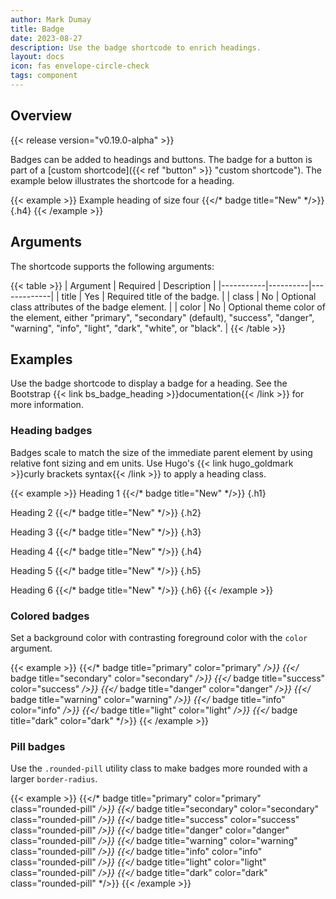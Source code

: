 ```yaml
---
author: Mark Dumay
title: Badge
date: 2023-08-27
description: Use the badge shortcode to enrich headings.
layout: docs
icon: fas envelope-circle-check
tags: component
---
```


## Overview

{{< release version="v0.19.0-alpha" >}}

Badges can be added to headings and buttons. The badge for a button is part of a [custom shortcode]({{< ref "button" >}} "custom shortcode"). The example below illustrates the shortcode for a heading.

<!-- markdownlint-disable MD037 -->
{{< example >}}
Example heading of size four {{</* badge title="New" */>}}
{.h4}
{{< /example >}}
<!-- markdownlint-enable MD037 -->

## Arguments

The shortcode supports the following arguments:

<!-- markdownlint-disable MD037 -->
{{< table >}}
| Argument  | Required | Description |
|-----------|----------|-------------|
| title     | Yes | Required title of the badge. |
| class     | No  | Optional class attributes of the badge element. |
| color     | No  | Optional theme color of the element, either "primary", "secondary" (default), "success", "danger", "warning", "info", "light", "dark", "white", or "black". |
{{< /table >}}
<!-- markdownlint-enable MD037 -->

## Examples

Use the badge shortcode to display a badge for a heading. See the Bootstrap {{< link bs_badge_heading >}}documentation{{< /link >}} for more information.

### Heading badges

Badges scale to match the size of the immediate parent element by using relative font sizing and em units. Use Hugo's {{< link hugo_goldmark >}}curly brackets syntax{{< /link >}} to apply a heading class.

<!-- markdownlint-disable MD037 -->
{{< example >}}
Heading 1 {{</* badge title="New" */>}}
{.h1}

Heading 2 {{</* badge title="New" */>}}
{.h2}

Heading 3 {{</* badge title="New" */>}}
{.h3}

Heading 4 {{</* badge title="New" */>}}
{.h4}

Heading 5 {{</* badge title="New" */>}}
{.h5}

Heading 6 {{</* badge title="New" */>}}
{.h6}
{{< /example >}}
<!-- markdownlint-enable MD037 -->

### Colored badges

Set a background color with contrasting foreground color with the `color` argument.

<!-- markdownlint-disable MD037 -->
{{< example >}}
{{</* badge title="primary" color="primary" */>}}
{{</* badge title="secondary" color="secondary" */>}}
{{</* badge title="success" color="success" */>}}
{{</* badge title="danger" color="danger" */>}}
{{</* badge title="warning" color="warning" */>}}
{{</* badge title="info" color="info" */>}}
{{</* badge title="light" color="light" */>}}
{{</* badge title="dark" color="dark" */>}}
{{< /example >}}
<!-- markdownlint-enable MD037 -->

### Pill badges

Use the `.rounded-pill` utility class to make badges more rounded with a larger `border-radius`.

<!-- markdownlint-disable MD037 -->
{{< example >}}
{{</* badge title="primary" color="primary" class="rounded-pill" */>}}
{{</* badge title="secondary" color="secondary" class="rounded-pill" */>}}
{{</* badge title="success" color="success" class="rounded-pill" */>}}
{{</* badge title="danger" color="danger" class="rounded-pill" */>}}
{{</* badge title="warning" color="warning" class="rounded-pill" */>}}
{{</* badge title="info" color="info" class="rounded-pill" */>}}
{{</* badge title="light" color="light" class="rounded-pill" */>}}
{{</* badge title="dark" color="dark" class="rounded-pill" */>}}
{{< /example >}}
<!-- markdownlint-enable MD037 -->
